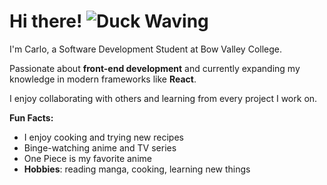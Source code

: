 # Hi there! ![Duck Waving](https://github.com/user-attachments/assets/4bda2ff5-a650-42d9-87e2-54f3c2fba6e5)

I'm Carlo, a Software Development Student at Bow Valley College.

Passionate about **front-end development** and currently expanding my knowledge in modern frameworks like **React**.

I enjoy collaborating with others and learning from every project I work on.

**Fun Facts:**
- I enjoy cooking and trying new recipes
- Binge-watching anime and TV series
- One Piece is my favorite anime
- **Hobbies**: reading manga, cooking, learning new things

